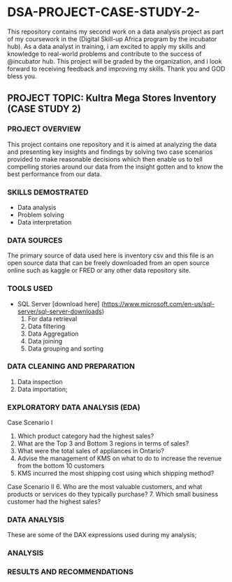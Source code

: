 # DSA-PROJECT-CASE-STUDY-2-
This repository contains my second work on a data analysis project as part of my coursework in the (Digital Skill-up Africa program by the incubator hub). As a data analyst in training, i am excited to apply my skills and knowledge to real-world problems and contribute to the success of @incubator hub. This project will be graded by the organization, and i look forward to receiving feedback and improving my skills. Thank you and GOD bless you.
## PROJECT TOPIC: Kultra Mega Stores Inventory (CASE STUDY 2)
### PROJECT OVERVIEW 
This project contains one repository and it is aimed at analyzing the data and presenting key insights and findings by solving two case scenarios provided to make reasonable decisions whiich then enable us to tell compelling stories around our data from the insight gotten and to know the best performance from our data.
### SKILLS DEMOSTRATED 
- Data analysis
- Problem solving
- Data interpretation
### DATA SOURCES
The primary source of data used here is inventory csv and this file is an open source data that can be freely downloaded from an open source online such as kaggle or FRED or any other data repository site.
### TOOLS USED 
- SQL Server [download here] (https://www.microsoft.com/en-us/sql-server/sql-server-downloads)
  1.  For data retrieval
  2.  Data filtering
  3.  Data Aggregation
  4.  Data joining
  5.  Data grouping and sorting
### DATA CLEANING AND PREPARATION
1. Data inspection
2. Data importation;
### EXPLORATORY DATA ANALYSIS (EDA)
Case Scenario I
1. Which product category had the highest sales?
2. What are the Top 3 and Bottom 3 regions in terms of sales?
3. What were the total sales of appliances in Ontario?
4. Advise the management of KMS on what to do to increase the revenue from the bottom 10 customers
5. KMS incurred the most shipping cost using which shipping method?
   
Case Scenario II
6. Who are the most valuable customers, and what products or services do they typically purchase?
7. Which small business customer had the highest sales?

### DATA ANALYSIS 
These are some of the DAX expressions used during my analysis;
### ANALYSIS 
### RESULTS AND RECOMMENDATIONS 
 
  
